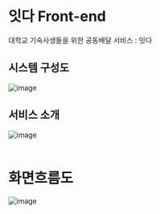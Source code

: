 # 잇다 Front-end 
대학교 기숙사생들을 위한 공동배달 서비스 : 잇다

## 시스템 구성도
![image](https://user-images.githubusercontent.com/31758135/187618647-ad5c855c-8071-4d20-9401-3002c3dcdaa2.png)

## 서비스 소개
![image](https://user-images.githubusercontent.com/31758135/187618038-a279592e-3307-47c9-9785-988a563c5422.png)
<br><br>

# 화면흐름도
![image](https://user-images.githubusercontent.com/31758135/187618469-1cbf321f-7379-4246-9b82-ec031b5eb81d.png)
<br><br>
